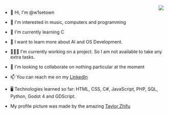 <img align="right" src="https://github-readme-stats.vercel.app/api/top-langs/?username=w1setown&langs_count=8" />

* 👋 Hi, I'm @w1setown
  
* 👀 I'm interested in music, computers and programming

* 🌱 I'm currently learning C

* 🧗 I want to learn more about AI and OS Development.

* 👨🏻‍💻 I'm currently working on a project. So I am not available to take any extra tasks.

* 💞️ I'm looking to collaborate on nothing particular at the moment

* 📫 You can reach me on my [LinkedIn](https://www.linkedin.com/in/gabrielganderup/)

* 🖥️ Technologies learned so far: HTML, CSS, C#, JavaScript, PHP, SQL, Python, Godot 4 and GDScript.

* My profile picture was made by the amazing [Taylor Zhifu](https://artistree.io/taylorzhifu)

<br clear="left"/>

